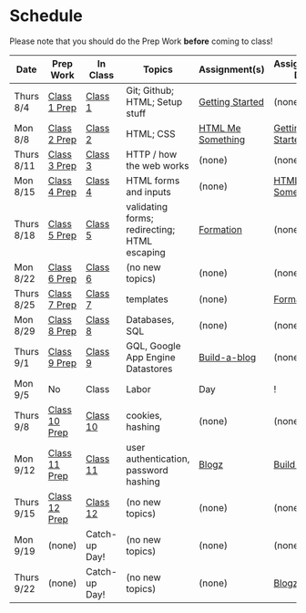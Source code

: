 # Schedule

Please note that you should do the Prep Work **before** coming to class!

Date | Prep Work | In Class | Topics | Assignment(s) | Assignments Due
-----|-----------|----------|--------|---------------|----------------
Thurs 8/4 | [Class 1 Prep](./class1-prep) | [Class 1](./class1) | Git; Github; HTML; Setup stuff | [Getting Started][getting-started] | (none)
Mon 8/8 | [Class 2 Prep](./class2-prep) | [Class 2](./class2) | HTML; CSS | [HTML Me Something][html-me-something] | [Getting Started][getting-started]
Thurs 8/11 | [Class 3 Prep](./class3-prep) | [Class 3](./class3) | HTTP / how the web works | (none) | (none)
Mon 8/15 | [Class 4 Prep](./class4-prep) | [Class 4](./class4) | HTML forms and inputs | (none) | [HTML Me Something][html-me-something] |
Thurs 8/18 | [Class 5 Prep](./class5-prep) | [Class 5](./class5) | validating forms; redirecting; HTML escaping | [Formation][formation] | (none) |
Mon 8/22 | [Class 6 Prep](./class6-prep) | [Class 6](./class6) | (no new topics) | (none) | (none) |
Thurs 8/25 | [Class 7 Prep](./class7-prep) | [Class 7](./class7) | templates | (none) | [Formation][formation] |
Mon 8/29 | [Class 8 Prep](./class8-prep) | [Class 8](./class8) | Databases, SQL | (none) | (none) |
Thurs 9/1 | [Class 9 Prep](./class9-prep) | [Class 9](./class9) | GQL, Google App Engine Datastores | [Build-a-blog][build-a-blog] | (none)  |
Mon 9/5 | No | Class | Labor | Day | ! |
Thurs 9/8 | [Class 10 Prep](./class10-prep) | [Class 10](./class10) | cookies, hashing | (none) | (none) |
Mon 9/12 | [Class 11 Prep](./class11-prep) | [Class 11](./class11) | user authentication, password hashing | [Blogz](../assignments/blogz) | [Build-a-blog][build-a-blog] |
Thurs 9/15 | [Class 12 Prep](./class12-prep) | [Class 12](./class12) | (no new topics) | (none) | (none) |
Mon 9/19 | (none) | Catch-up Day! | (no new topics) | (none) | (none) |
Thurs 9/22 | (none) | Catch-up Day! | (no new topics) | (none) | [Blogz](../assignments/blogz) |

[getting-started]: ../assignments/getting-started
[html-me-something]: ../assignments/html-me-something
[formation]: ../assignments/formation
[build-a-blog]: ../assignments/build-a-blog
